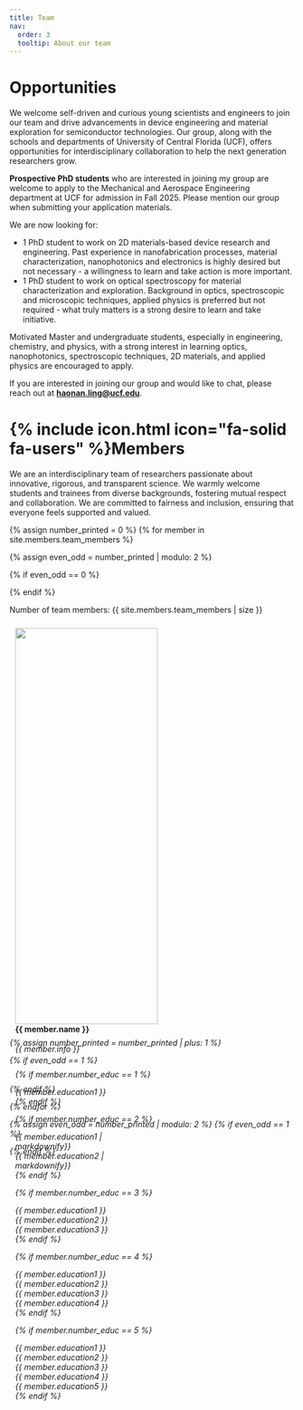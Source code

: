 ```yaml
---
title: Team
nav:
  order: 3
  tooltip: About our team
---
```


# Opportunities
We welcome self-driven and curious young scientists and engineers to join our team and drive advancements in device engineering and material exploration for semiconductor technologies. Our group, along with the schools and departments of University of Central Florida (UCF), offers opportunities for interdisciplinary collaboration to help the next generation researchers grow.

**Prospective PhD students** who are interested in joining my group are welcome to apply to the Mechanical and Aerospace Engineering department at UCF for admission in Fall 2025. Please mention our group when submitting your application materials. 

We are now looking for:
- 1 PhD student to work on 2D materials-based device research and engineering. Past experience in nanofabrication processes, material characterization, nanophotonics and electronics is highly desired but not necessary - a willingness to learn and take action is more important. 
- 1 PhD student to work on optical spectroscopy for material characterization and exploration. Background in optics, spectroscopic and microscopic techniques, applied physics is preferred but not required - what truly matters is a strong desire to learn and take initiative.
<!-- end of the list -->

Motivated Master and undergraduate students, especially in engineering, chemistry, and physics, with a strong interest in learning optics, nanophotonics, spectroscopic techniques, 2D materials, and applied physics are encouraged to apply.

If you are interested in joining our group and would like to chat, please reach out at **haonan.ling@ucf.edu**.

# {% include icon.html icon="fa-solid fa-users" %}Members
We are an interdisciplinary team of researchers passionate about innovative, rigorous, and transparent science. We warmly welcome students and trainees from diverse backgrounds, fostering mutual respect and collaboration. We are committed to fairness and inclusion, ensuring that everyone feels supported and valued.


{% assign number_printed = 0 %}
{% for member in site.members.team_members %}

{% assign even_odd = number_printed | modulo: 2 %}

{% if even_odd == 0 %}
<div style="display: flex; flex-wrap: wrap; margin-bottom: 20px;">
{% endif %}

<p>Number of team members: {{ site.members.team_members | size }}</p>

<div style="flex: 0 0 50%; padding: 10px;">
  <img src="{{ site.url }}{{ site.baseurl }}/images/members_pic/{{ member.photo }}" style="width: 100%; height: auto; float: left;"/>
  <h4>{{ member.name }}</h4>
  <i>{{ member.info }} <!--<br>email: <{{ member.email }}></i> -->
  <ul style="overflow: hidden; list-style-type: none; padding: 0;">

  {% if member.number_educ == 1 %}
  <li> {{ member.education1 }} </li>
  {% endif %}

  {% if member.number_educ == 2 %}
  <li> {{ member.education1 | markdownify}} </li>
  <li> {{ member.education2 | markdownify}} </li>
  {% endif %}

  {% if member.number_educ == 3 %}
  <li> {{ member.education1 }} </li>
  <li> {{ member.education2 }} </li>
  <li> {{ member.education3 }} </li>
  {% endif %}

  {% if member.number_educ == 4 %}
  <li> {{ member.education1 }} </li>
  <li> {{ member.education2 }} </li>
  <li> {{ member.education3 }} </li>
  <li> {{ member.education4 }} </li>
  {% endif %}

  {% if member.number_educ == 5 %}
  <li> {{ member.education1 }} </li>
  <li> {{ member.education2 }} </li>
  <li> {{ member.education3 }} </li>
  <li> {{ member.education4 }} </li>
  <li> {{ member.education5 }} </li>
  {% endif %}

  </ul>
</div>

{% assign number_printed = number_printed | plus: 1 %}

{% if even_odd == 1 %}
</div>
{% endif %}

{% endfor %}

{% assign even_odd = number_printed | modulo: 2 %}
{% if even_odd == 1 %}
</div>
{% endif %}
